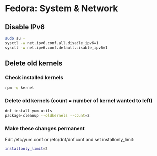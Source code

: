 # Fedora: System & Network

## Disable IPv6
```bash
sudo su -
sysctl -w net.ipv6.conf.all.disable_ipv6=1
sysctl -w net.ipv6.conf.default.disable_ipv6=1
```

## Delete old kernels
### Check installed kernels
```bash
rpm -q kernel
```

### Delete old kernels (count = number of kernel wanted to left)
```bash
dnf install yum-utils
package-cleanup --oldkernels --count=2
```

### Make these changes permanent
Edit /etc/yum.conf or /etc/dnf/dnf.conf and set installonly_limit:
```bash
installonly_limit=2
```
